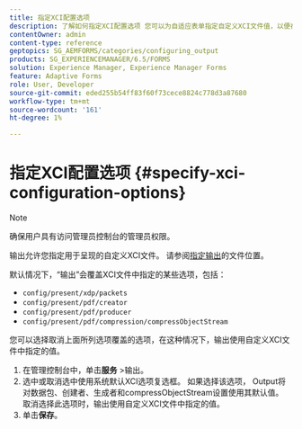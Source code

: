 ```yaml
---
title: 指定XCI配置选项
description: 了解如何指定XCI配置选项 您可以为自适应表单指定自定义XCI文件值，以便在表单渲染时使用该值。
contentOwner: admin
content-type: reference
geptopics: SG_AEMFORMS/categories/configuring_output
products: SG_EXPERIENCEMANAGER/6.5/FORMS
solution: Experience Manager, Experience Manager Forms
feature: Adaptive Forms
role: User, Developer
source-git-commit: eded255b54ff83f60f73cece8824c778d3a87680
workflow-type: tm+mt
source-wordcount: '161'
ht-degree: 1%

---
```


# 指定XCI配置选项 {#specify-xci-configuration-options}

>[!NOTE]
> 
> 确保用户具有访问管理员控制台的管理员权限。

输出允许您指定用于呈现的自定义XCI文件。 请参阅[指定输出](/help/forms/using/admin-help/specify-file-locations-output.md#specify-file-locations-for-output)的文件位置。

默认情况下，“输出”会覆盖XCI文件中指定的某些选项，包括：

* `config/present/xdp/packets`
* `config/present/pdf/creator`
* `config/present/pdf/producer`
* `config/present/pdf/compression/compressObjectStream`

您可以选择取消上面所列选项覆盖的选项，在这种情况下，输出使用自定义XCI文件中指定的值。

1. 在管理控制台中，单击&#x200B;**服务** >输出。
1. 选中或取消选中使用系统默认XCI选项复选框。 如果选择该选项， Output将对数据包、创建者、生成者和compressObjectStream设置使用其默认值。 取消选择此选项时，输出使用自定义XCI文件中指定的值。
1. 单击&#x200B;**保存**。
